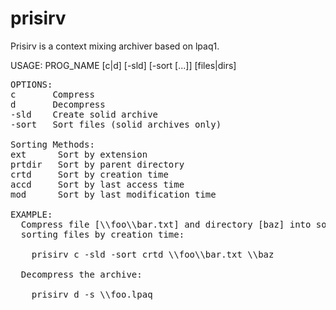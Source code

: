 # prisirv

Prisirv is a context mixing archiver based on lpaq1.

USAGE: PROG_NAME [c|d] [-sld] [-sort [...]] [files|dirs]
<pre>
OPTIONS:
c       Compress
d       Decompress
-sld    Create solid archive
-sort   Sort files (solid archives only)

Sorting Methods:
ext      Sort by extension
prtdir   Sort by parent directory
crtd     Sort by creation time
accd     Sort by last access time
mod      Sort by last modification time
  
EXAMPLE:
  Compress file [\\foo\\bar.txt] and directory [baz] into solid archive, 
  sorting files by creation time:

    prisirv c -sld -sort crtd \\foo\\bar.txt \\baz

  Decompress the archive:

    prisirv d -s \\foo.lpaq
</pre>

